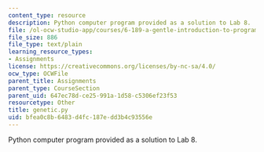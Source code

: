 ```yaml
---
content_type: resource
description: Python computer program provided as a solution to Lab 8.
file: /ol-ocw-studio-app/courses/6-189-a-gentle-introduction-to-programming-using-python-january-iap-2008/bfea0c8b6483d4fc187edd3b4c93556e_genetic.py
file_size: 886
file_type: text/plain
learning_resource_types:
- Assignments
license: https://creativecommons.org/licenses/by-nc-sa/4.0/
ocw_type: OCWFile
parent_title: Assignments
parent_type: CourseSection
parent_uid: 647ec78d-ce25-991a-1d58-c5306ef23f53
resourcetype: Other
title: genetic.py
uid: bfea0c8b-6483-d4fc-187e-dd3b4c93556e
---
```

Python computer program provided as a solution to Lab 8.